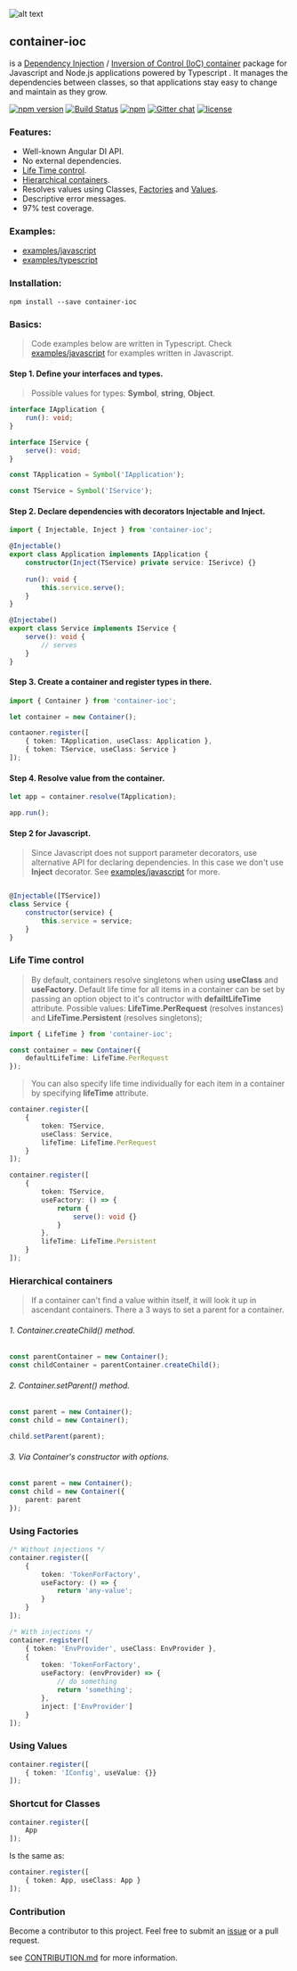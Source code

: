 ![alt text](http://abcselfstorageperth.com.au/wp-content/uploads/2014/08/icon-container-storage1.png)


## **container-ioc** 
is a [Dependency Injection](https://en.wikipedia.org/wiki/Dependency_injection) / [Inversion of Control (IoC) container](http://martinfowler.com/articles/injection.html) package for Javascript and Node.js applications powered by Typescript . It manages the dependencies between classes, so that applications stay easy to change and maintain as they grow.

[![npm version](https://badge.fury.io/js/container-ioc.svg)](https://badge.fury.io/js/container-ioc)
[![Build Status](https://travis-ci.org/thohoh/container-ioc.svg?branch=master)](https://travis-ci.org/thohoh/container-ioc)
[![npm](https://img.shields.io/npm/dt/container-ioc.svg)](https://www.npmjs.com/package/container-ioc)
[![Gitter chat](https://badges.gitter.im/typesoft-org/container-ioc.png)](https://gitter.im/typesoft-org/container-ioc)
[![license](https://img.shields.io/github/license/thohoh/container-ioc.svg)](https://github.com/thohoh/container-ioc/blob/master/LICENSE)

### Features:
* Well-known Angular DI API.
* No external dependencies.
* [Life Time control](#life-time-control).
* [Hierarchical containers](#hierarchical-containers).
* Resolves values using Classes, [Factories](#using-factories) and [Values](#using-values).
* Descriptive error messages.
* 97% test coverage.

### Examples:  
* [examples/javascript](examples/javascript)
* [examples/typescript](examples/typescript)


### Installation:
```
npm install --save container-ioc
```
### Basics:
> Code examples below are written in Typescript. Check [examples/javascript](examples/javascript) for examples written in Javascript.

#### Step 1. Define your interfaces and types.
> Possible values for types: **Symbol**, **string**, **Object**.

```typescript
interface IApplication {
    run(): void;
}

interface IService {
    serve(): void;
}

const TApplication = Symbol('IApplication');

const TService = Symbol('IService');
```

#### Step 2. Declare dependencies with decorators **Injectable** and **Inject**.

```typescript
import { Injectable, Inject } from 'container-ioc';

@Injectable()
export class Application implements IApplication {
    constructor(Inject(TService) private service: ISerivce) {}
    
    run(): void {
        this.service.serve();
    }
}

@Injectabe()
export class Service implements IService {
    serve(): void {
        // serves
    }
}
```

#### Step 3. Create a container and register types in there.

```typescript
import { Container } from 'container-ioc';

let container = new Container();

contaoner.register([
    { token: TApplication, useClass: Application },
    { token: TService, useClass: Service }
]);
```

#### Step 4. Resolve value from the container.

```typescript
let app = container.resolve(TApplication);

app.run();
```

#### Step 2 for Javascript.
> Since Javascript does not support parameter decorators, use alternative API for declaring dependencies. In this case we don't use **Inject** decorator. See [examples/javascript](examples/javascript) for more.
```javascript

@Injectable([TService])
class Service {
    constructor(service) {
        this.service = service;
    }
}
```

### Life Time control
> By default, containers resolve singletons when using **useClass** and **useFactory**.
Default life time for all items in a container can be set by passing an option object to it's contructor with **defailtLifeTime** attribute. Possible values: **LifeTime.PerRequest** (resolves instances) and **LifeTime.Persistent** (resolves singletons);

```typescript
import { LifeTime } from 'container-ioc';

const container = new Container({
    defaultLifeTime: LifeTime.PerRequest
});
```
> You can also specify life time individually for each item in a container by specifying **lifeTime** attribute.

```typescript
container.register([
    {
        token: TService,
        useClass: Service,
        lifeTime: LifeTime.PerRequest
    }
]);
```
```typescript
container.register([
    {
        token: TService,
        useFactory: () => {
            return {
                serve(): void {}
            }
        },
        lifeTime: LifeTime.Persistent
    }
]);
```

### Hierarchical containers
> If a container can't find a value within itself, it will look it up in ascendant containers. There a 3 ways to set a parent for a container.

###### 1. Container.createChild() method.
```typescript
const parentContainer = new Container();
const childContainer = parentContainer.createChild();
```

###### 2. Container.setParent() method.
```typescript
const parent = new Container();
const child = new Container();

child.setParent(parent);
```

###### 3. Via Container's constructor with options.
```typescript
const parent = new Container();
const child = new Container({
    parent: parent
});
```

### Using Factories
```typescript
/* Without injections */
container.register([
    {
        token: 'TokenForFactory',
        useFactory: () => {
            return 'any-value';
        }
    }
]);

/* With injections */
container.register([
    { token: 'EnvProvider', useClass: EnvProvider },
    {
        token: 'TokenForFactory',
        useFactory: (envProvider) => {
            // do something
            return 'something';
        },
        inject: ['EnvProvider']
    }
]);
```

### Using Values 
```typescript
container.register([
    { token: 'IConfig', useValue: {}}
]);
```

### Shortcut for Classes
```typescript
container.register([
    App
]);
```
Is the same as:
```typescript
container.register([
    { token: App, useClass: App }
]);
```

### Contribution
Become a contributor to this project. Feel free to submit an [issue](https://github.com/thohoh/container-ioc/issues) or a pull request.

see [CONTRIBUTION.md](CONTRIBUTION.md) for more information.
